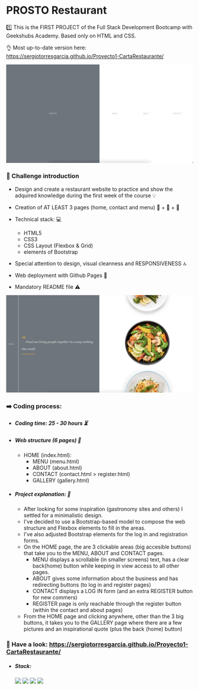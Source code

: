 # PROSTO Restaurant

1️⃣  This is the FIRST PROJECT of the Full Stack Development Bootcamp with Geekshubs Academy. Based only on HTML and CSS.

👌  Most up-to-date version here: https://sergiotorresgarcia.github.io/Proyecto1-CartaRestaurante/

<img width="600" alt="homepage" src="./img/btns.gif"> 

### 🫵 Challenge introduction

- Design and create a restaurant website to practice and show the adquired knowledge during the first week of the course 💡 

- Creation of AT LEAST 3 pages (home, contact and menu) 📃 + 📃 + 📃

- Technical stack: 💻
    - HTML5 
    - CSS3
    - CSS Layout (Flexbox & Grid)
    - elements of Bootstrap
    
    
- Special attention to design, visual cleanness and RESPONSIVENESS 🔝

- Web deployment with Github Pages 🛜
  
- Mandatory README file ⚠️
  
<img width="600" alt="homepage" src="./img/galleryPROSTO.png">

###  ➡️  Coding process:
- ##### Coding time: 25 - 30 hours ⏳
  
- ##### Web structure (6 pages) 💪
  -    HOME (index.html):
        -   MENU (menu.html)
        -   ABOUT (about.html)
        -   CONTACT (contact.html > register.html)
        -   GALLERY (gallery.html)

- ##### Project explanation: 💬
    -   After looking for some inspiration (gastronomy sites and others) I settled for a minimalistic design.
    -   I've decided to use a Bootstrap-based model to compose the web structure and Flexbox elements to fill in the areas.
    -   I've also adjusted Bootstrap elements for the log in and registration forms.
    -   On the HOME page, the are 3 clickable areas (big accesible buttons) that take you to the MENU, ABOUT and CONTACT pages.
        -   MENU displays a scrollable (in smaller screens) text, has a clear back(home) button while keeping in view access to all other pages.
        -   ABOUT gives some information about the business and has redirecting buttons (to log in and register pages)
        -   CONTACT displays a LOG IN form (and an extra REGISTER button for new commers)
        -   REGISTER page is only reachable through the register button (within the contact and about pages)
    -   From the HOME page and clicking anywhere, other than the 3 big buttons, it takes you to the GALLERY page where there are a few pictures and an inspirational quote (plus the back (home) button)
###  👀  Have a look: https://sergiotorresgarcia.github.io/Proyecto1-CartaRestaurante/

- ##### Stack:
    <img src="https://img.shields.io/badge/HTML-E34F26">
    <img src="https://img.shields.io/badge/CSS3-1572B6">
    <img src="https://img.shields.io/badge/Bootstrap-7952B3">
    <img src="https://img.shields.io/badge/Git-F05032">

